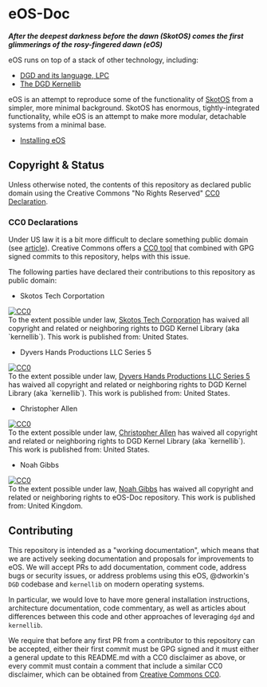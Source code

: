 # eOS-Doc

***After the deepest darkness before the dawn (SkotOS) comes the first glimmerings of the rosy-fingered dawn (eOS)***

eOS runs on top of a stack of other technology, including:

* [DGD and its language, LPC](https://ChatTheatre.github.io/lpc-doc)
* [The DGD Kernellib](https://ChatTheatre.github.io/kernellib-doc)

eOS is an attempt to reproduce some of the functionality of [SkotOS](https://ChatTheatre.github.io/SkotOS-Doc) from a simpler, more minimal background. SkotOS has enormous, tightly-integrated functionality, while eOS is an attempt to make more modular, detachable systems from a minimal base.

* [Installing eOS](./installing.md)

## Copyright & Status

Unless otherwise noted, the contents of this repository as declared public domain using the Creative Commons "No Rights Reserved" [CC0 Declaration](https://creativecommons.org/share-your-work/public-domain/cc0/).


### CC0 Declarations

Under US law it is a bit more difficult to declare something public domain (see [article](https://www.techdirt.com/articles/20150123/15564629797/why-we-still-cant-really-put-anything-public-domain-why-that-needs-to-change.shtml)). Creative Commons offers a [CC0 tool](https://creativecommons.org/choose/zero/) that combined with GPG signed commits to this repository, helps with this issue.

The following parties have declared their contributions to this repository as public domain:

* Skotos Tech Corportation

<p xmlns:dct="http://purl.org/dc/terms/" xmlns:vcard="http://www.w3.org/2001/vcard-rdf/3.0#">
  <a rel="license"
     href="http://creativecommons.org/publicdomain/zero/1.0/">
    <img src="http://i.creativecommons.org/p/zero/1.0/88x31.png" style="border-style: none;" alt="CC0" />
  </a>
  <br />
  To the extent possible under law,
  <a rel="dct:publisher"
     href="http://www.skotos.net/about/">
    <span property="dct:title">Skotos Tech Corporation</span></a>
  has waived all copyright and related or neighboring rights to
  <span property="dct:title">DGD Kernel Library (aka `kernellib`)</span>.
This work is published from:
<span property="vcard:Country" datatype="dct:ISO3166"
      content="US" about="https://github.com/ChatTheatre/eOS-Doc">
  United States</span>.
</p>

* Dyvers Hands Productions LLC Series 5

<p xmlns:dct="http://purl.org/dc/terms/" xmlns:vcard="http://www.w3.org/2001/vcard-rdf/3.0#">
  <a rel="license"
     href="http://creativecommons.org/publicdomain/zero/1.0/">
    <img src="http://i.creativecommons.org/p/zero/1.0/88x31.png" style="border-style: none;" alt="CC0" />
  </a>
  <br />
  To the extent possible under law,
  <a rel="dct:publisher"
     href="https://www.ChatTheatre.com">
    <span property="dct:title">Dyvers Hands Productions LLC Series 5</span></a>
  has waived all copyright and related or neighboring rights to
  <span property="dct:title">DGD Kernel Library (aka `kernellib`)</span>.
This work is published from:
<span property="vcard:Country" datatype="dct:ISO3166"
      content="US" about="https://github.com/ChatTheatre/eOS-Doc">
  United States</span>.
</p>

* Christopher Allen

<p xmlns:dct="http://purl.org/dc/terms/" xmlns:vcard="http://www.w3.org/2001/vcard-rdf/3.0#">
  <a rel="license"
     href="http://creativecommons.org/publicdomain/zero/1.0/">
    <img src="http://i.creativecommons.org/p/zero/1.0/88x31.png" style="border-style: none;" alt="CC0" />
  </a>
  <br />
  To the extent possible under law,
  <a rel="dct:publisher"
     href="https://ChristopherA.info">
    <span property="dct:title">Christopher Allen</span></a>
  has waived all copyright and related or neighboring rights to
  <span property="dct:title">DGD Kernel Library (aka `kernellib`)</span>.
This work is published from:
<span property="vcard:Country" datatype="dct:ISO3166"
      content="US" about="https://github.com/ChatTheatre/eOS-Doc">
  United States</span>.
</p>

* Noah Gibbs

<p xmlns:dct="http://purl.org/dc/terms/" xmlns:vcard="http://www.w3.org/2001/vcard-rdf/3.0#">
  <a rel="license"
     href="http://creativecommons.org/publicdomain/zero/1.0/">
    <img src="http://i.creativecommons.org/p/zero/1.0/88x31.png" style="border-style: none;" alt="CC0" />
  </a>
  <br />
  To the extent possible under law,
  <a rel="dct:publisher"
     href="https://codefol.io">
    <span property="dct:title">Noah Gibbs</span></a>
  has waived all copyright and related or neighboring rights to
  <span property="dct:title">eOS-Doc repository</span>.
This work is published from:
<span property="vcard:Country" datatype="dct:ISO3166"
      content="UK" about="https://github.com/ChatTheatre/eOS-Doc">
  United Kingdom</span>.
</p>


## Contributing

This repository is intended as a "working documentation", which means that we are actively seeking documentation and proposals for improvements to eOS. We will accept PRs to add documentation, comment code, address bugs or security issues, or address problems using this eOS, @dworkin's `DGD` codebase and `kernellib` on modern operating systems.

In particular, we would love to have more general installation instructions, architecture documentation, code commentary, as well as articles about differences between this code and other approaches of leveraging `dgd` and `kernellib`.

We require that before any first PR from a contributor to this repository can be accepted, either their first commit must be GPG signed and it must either a general update to this README.md with a CC0 disclaimer as above, or every commit must contain a comment that include a similar CC0 disclaimer, which can be obtained from [Creative Commons CC0](https://creativecommons.org/choose/zero/).
